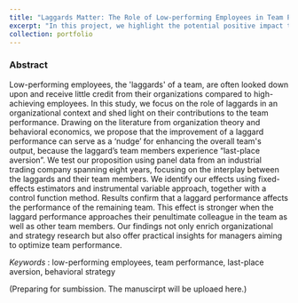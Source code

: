 ```yaml
---
title: "Laggards Matter: The Role of Low-performing Employees in Team Performance"
excerpt: "In this project, we highlight the potential positive impact that low-performing employees can have on their colleagues in the organization."
collection: portfolio
---
```


### Abstract

Low-performing employees, the 'laggards' of a team, are often looked down upon and receive little credit from their organizations compared to high-achieving employees. In this study, we focus on the role of laggards in an organizational context and shed light on their contributions to the team performance. Drawing on the literature from organization theory and behavioral economics, we propose that the improvement of a laggard performance can serve as a ‘nudge’ for enhancing the overall team's output, because the laggard’s team members experience “last-place aversion”. We test our proposition using panel data from an industrial trading company spanning eight years, focusing on the interplay between the laggards and their team members. We identify our effects using fixed-effects estimators and instrumental variable approach, together with a control function method. Results confirm that a laggard performance affects the performance of the remaining team. This effect is stronger when the laggard performance approaches their penultimate colleague in the team as well as other team members. Our findings not only enrich organizational and strategy research but also offer practical insights for managers aiming to optimize team performance.

*Keywords* : low-performing employees, team performance, last-place aversion, behavioral strategy

(Preparing for sumbission. The manuscirpt will be uploaed here.)
